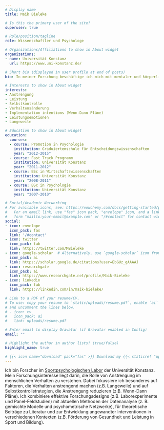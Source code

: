```yaml
---
# Display name
title: Maik Bieleke

# Is this the primary user of the site?
superuser: true

# Role/position/tagline
role: Wissenschaftler und Psychologe

# Organizations/Affiliations to show in About widget
organizations:
- name: Universität Konstanz
  url: https://www.uni-konstanz.de/

# Short bio (displayed in user profile at end of posts)
bio: In meiner Forschung beschäftige ich mich mit mentaler und körperlicher Anstrengung, Selbstkontrolle und Verhaltensänderung sowie mit Emotionen im Leistungskontext.

# Interests to show in About widget
interests:
- Anstrengung
- Leistung
- Selbstkontrolle
- Verhaltensänderung
- Implementation intentions (Wenn-Dann Pläne)
- Leistungsemotionen
- Langeweile

# Education to show in About widget
education:
  courses:
  - course: Promotion in Psychologie
    institution: Graduiertenschule für Entscheidungswissenschaften
    year: "2012-2015"
  - course: Fast Track Programm
    institution: Universität Konstanz
    year: "2011-2012"
  - course: BSc in Wirtschaftswissenschaften
    institution: Universität Konstanz
    year: "2008-2011"
  - course: BSc in Psychologie
    institution: Universität Konstanz
    year: "2007-2010"

# Social/Academic Networking
# For available icons, see: https://wowchemy.com/docs/getting-started/page-builder/#icons
#   For an email link, use "fas" icon pack, "envelope" icon, and a link in the
#   form "mailto:your-email@example.com" or "/#contact" for contact widget.
social:
- icon: envelope
  icon_pack: fas
  link: '/#contact'
- icon: twitter
  icon_pack: fab
  link: https://twitter.com/MBieleke
- icon: google-scholar  # Alternatively, use `google-scholar` icon from `ai` icon pack
  icon_pack: ai
  link: https://scholar.google.de/citations?user=EbGUz_gAAAAJ
- icon: researchgate
  icon_pack: ai
  link: https://www.researchgate.net/profile/Maik-Bieleke
- icon: linkedin
  icon_pack: fab
  link: https://linkedin.com/in/maik-bieleke/

# Link to a PDF of your resume/CV.
# To use: copy your resume to `static/uploads/resume.pdf`, enable `ai` icons in `params.toml`, 
# and uncomment the lines below.
# - icon: cv
#   icon_pack: ai
#   link: uploads/resume.pdf

# Enter email to display Gravatar (if Gravatar enabled in Config)
email: ""

# Highlight the author in author lists? (true/false)
highlight_name: true

# {{< icon name="download" pack="fas" >}} Download my {{< staticref "uploads/# demo_resume.pdf" "newtab" >}}resumé{{< /staticref >}}.
---
```


Ich bin Forscher im [Sportpsychologischen Labor](https://www.sportwissenschaft.uni-konstanz.de/schueler/) der Universität Konstanz. Mein Forschungsinteresse liegt darin, die Rolle von Anstrengung im menschlichen Verhalten zu verstehen. Dabei fokussiere ich besonderes auf Faktoren, die Verhalten anstrengend machen (z.B. Langeweile) und auf Selbstkontrollstrategien, die Anstrengung reduzieren (z.B. Wenn-Dann Pläne). Ich kombiniere effektive Forschungsdesigns (z.B. Laborexperimente und Panel-Feldstudien) mit aktuellen Methoden der Datenanalyse (z. B. gemischte Modelle und psychometrische Netzwerke), für theoretische Beiträge zu Literatur und zur Entwicklung angewandter Interventionen in verschiedenen Kontexten (z.B. Förderung von Gesundheit und Leistung in Sport und Bildung). 



